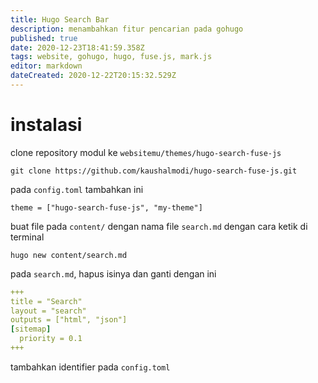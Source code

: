 ```yaml
---
title: Hugo Search Bar
description: menambahkan fitur pencarian pada gohugo
published: true
date: 2020-12-23T18:41:59.358Z
tags: website, gohugo, hugo, fuse.js, mark.js
editor: markdown
dateCreated: 2020-12-22T20:15:32.529Z
---
```


# instalasi
clone repository modul ke `websitemu/themes/hugo-search-fuse-js`
```
git clone https://github.com/kaushalmodi/hugo-search-fuse-js.git
```
pada `config.toml` tambahkan ini
```
theme = ["hugo-search-fuse-js", "my-theme"]
```
buat file pada `content/` dengan nama file `search.md` dengan cara ketik di terminal
```
hugo new content/search.md
```
pada `search.md`, hapus isinya dan ganti dengan ini
``` yaml
+++
title = "Search"
layout = "search"
outputs = ["html", "json"]
[sitemap]
  priority = 0.1
+++
```
tambahkan identifier pada `config.toml`
